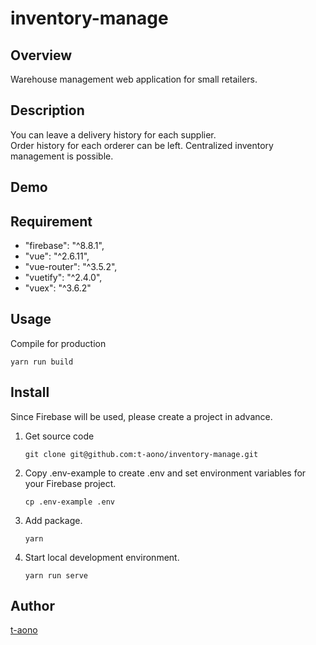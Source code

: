 # inventory-manage

## Overview

Warehouse management web application for small retailers.

## Description

You can leave a delivery history for each supplier.  
Order history for each orderer can be left.
Centralized inventory management is possible.

## Demo

<!-- ## VS. -->

## Requirement

- "firebase": "^8.8.1",
- "vue": "^2.6.11",
- "vue-router": "^3.5.2",
- "vuetify": "^2.4.0",
- "vuex": "^3.6.2"

## Usage

Compile for production

```
yarn run build
```

## Install

Since Firebase will be used, please create a project in advance.

1. Get source code

   ```
   git clone git@github.com:t-aono/inventory-manage.git
   ```

2. Copy .env-example to create .env and set environment variables for your Firebase project.

   ```
   cp .env-example .env
   ```

3. Add package.

   ```
   yarn
   ```

4. Start local development environment.

   ```
   yarn run serve
   ```

<!-- ## Contribution -->

<!-- ## Licence -->

## Author

[t-aono](https://github.com/t-aono)

<!-- README.md Sample -->
<!-- https://deeeet.com/writing/2014/07/31/readme/ -->
